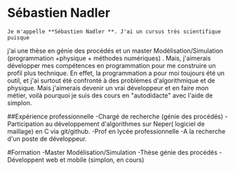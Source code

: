 # Sébastien Nadler

    Je m'appelle **Sébastien Nadler **. J'ai un cursus très scientifique puisque 
j'ai une thèse en génie des procédés et un master Modélisation/Simulation 
(programmation +physique + méthodes numériques) . Mais,  j'aimerais développer 
mes compétences en  programmation pour me construire un profil plus technique.
    En effet, la programmation a pour moi toujours été un outil, et j'ai surtout
été confronté à des problèmes d'algorithmique et de physique. Mais j'aimerais 
devenir un vrai développeur et en faire mon métier, voilà pourquoi je suis des 
cours en "autodidacte" avec l'aide de simplon. 

##Expérience professionnelle
-Chargé de recherche (génie des procédés)
-Participation au développement d'algorithmes sur Neper( logiciel de maillage) 
en C via git/github.
-Prof en lycée professionnelle
-A la recherche d'un poste de développeur.

#Formation
-Master Modélisation/Simulation
-Thèse génie des procédés
-Développent web et mobile (simplon, en cours)

